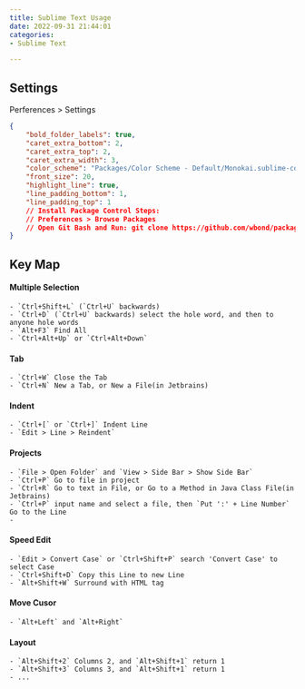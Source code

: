 ```yaml
---
title: Sublime Text Usage
date: 2022-09-31 21:44:01
categories:
- Sublime Text

---
```


## Settings
Perferences > Settings
```json
{
    "bold_folder_labels": true,
    "caret_extra_bottom": 2,
    "caret_extra_top": 2,
    "caret_extra_width": 3,
    "color_scheme": "Packages/Color Scheme - Default/Monokai.sublime-color-scheme",
    "front_size": 20,
    "highlight_line": true,
    "line_padding_bottom": 1,
    "line_padding_top": 1
    // Install Package Control Steps:
    // Preferences > Browse Packages
    // Open Git Bash and Run: git clone https://github.com/wbond/package_control.git "Package Control"
}
```

## Key Map
#### Multiple Selection
    - `Ctrl+Shift+L` (`Ctrl+U` backwards)
    - `Ctrl+D` (`Ctrl+U` backwards) select the hole word, and then to anyone hole words
    - `Alt+F3` Find All
    - `Ctrl+Alt+Up` or `Ctrl+Alt+Down`
#### Tab
    - `Ctrl+W` Close the Tab
    - `Ctrl+N` New a Tab, or New a File(in Jetbrains)
#### Indent
    - `Ctrl+[` or `Ctrl+]` Indent Line
    - `Edit > Line > Reindent`
#### Projects
    - `File > Open Folder` and `View > Side Bar > Show Side Bar`
    - `Ctrl+P` Go to file in project
    - `Ctrl+R` Go to text in File, or Go to a Method in Java Class File(in Jetbrains)
    - `Ctrl+P` input name and select a file, then `Put ':' + Line Number` Go to the Line
    - 
#### Speed Edit
    - `Edit > Convert Case` or `Ctrl+Shift+P` search 'Convert Case' to select Case
    - `Ctrl+Shift+D` Copy this Line to new Line
    - `Alt+Shift+W` Surround with HTML tag
#### Move Cusor
    - `Alt+Left` and `Alt+Right`
#### Layout
    - `Alt+Shift+2` Columns 2, and `Alt+Shift+1` return 1
    - `Alt+Shift+3` Columns 3, and `Alt+Shift+1` return 1
    - ...